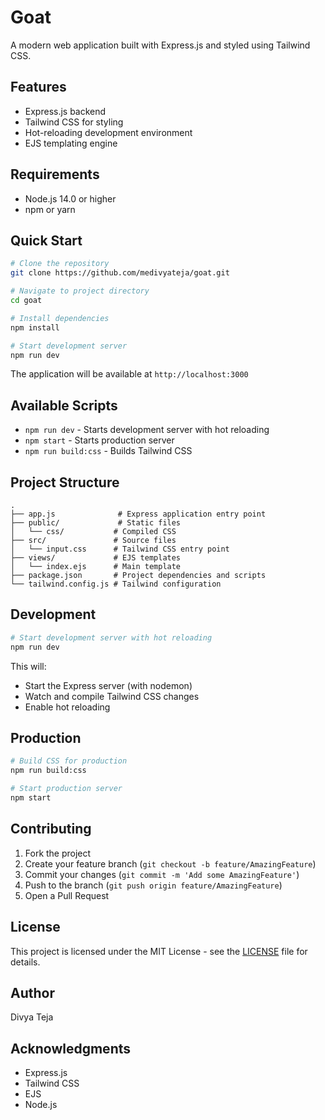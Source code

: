 # Goat

A modern web application built with Express.js and styled using Tailwind CSS.

## Features

- Express.js backend
- Tailwind CSS for styling
- Hot-reloading development environment
- EJS templating engine

## Requirements

- Node.js 14.0 or higher
- npm or yarn

## Quick Start

```bash
# Clone the repository
git clone https://github.com/medivyateja/goat.git

# Navigate to project directory
cd goat

# Install dependencies
npm install

# Start development server
npm run dev
```

The application will be available at `http://localhost:3000`

## Available Scripts

- `npm run dev` - Starts development server with hot reloading
- `npm start` - Starts production server
- `npm run build:css` - Builds Tailwind CSS

## Project Structure

```
.
├── app.js              # Express application entry point
├── public/             # Static files
│   └── css/           # Compiled CSS
├── src/               # Source files
│   └── input.css      # Tailwind CSS entry point
├── views/             # EJS templates
│   └── index.ejs      # Main template
├── package.json       # Project dependencies and scripts
└── tailwind.config.js # Tailwind configuration
```

## Development

```bash
# Start development server with hot reloading
npm run dev
```

This will:
- Start the Express server (with nodemon)
- Watch and compile Tailwind CSS changes
- Enable hot reloading

## Production

```bash
# Build CSS for production
npm run build:css

# Start production server
npm start
```

## Contributing

1. Fork the project
2. Create your feature branch (`git checkout -b feature/AmazingFeature`)
3. Commit your changes (`git commit -m 'Add some AmazingFeature'`)
4. Push to the branch (`git push origin feature/AmazingFeature`)
5. Open a Pull Request

## License

This project is licensed under the MIT License - see the [LICENSE](LICENSE) file for details.

## Author

Divya Teja

## Acknowledgments

- Express.js
- Tailwind CSS
- EJS
- Node.js